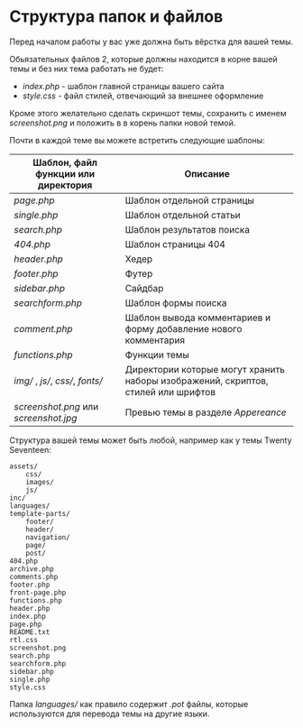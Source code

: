 # Структура папок и файлов

Перед началом работы у вас уже должна быть вёрстка для вашей темы.

Обьязательных файлов 2, которые должны находится в корне вашей темы и без них тема работать не будет:

* *index.php* - шаблон главной страницы вашего сайта
* *style.css* - файл стилей, отвечающий за внешнее оформление

Кроме этого желательно сделать скриншот темы, сохранить с именем *screenshot.png* и положить в в корень папки новой темой.

Почти в каждой теме вы можете встретить следующие шаблоны:

Шаблон, файл функции или директория    | Описание
---                                    |---
*page.php*                             | Шаблон отдельной страницы
*single.php*                           | Шаблон отдельной статьи
*search.php*                           | Шаблон результатов поиска
*404.php*                              | Шаблон страницы 404
*header.php*                           | Хедер
*footer.php*                           | Футер
*sidebar.php*                          | Сайдбар
*searchform.php*                       | Шаблон формы поиска
*comment.php*                          | Шаблон вывода комментариев и форму добавление нового комментария
*functions.php*                        | Функции темы
*img/* , *js/*, *css/*, *fonts/*       | Директории которые могут хранить наборы изображений, скриптов, стилей или шрифтов
*screenshot.png* или *screenshot.jpg*  | Превью темы в разделе *Appereance*

Структура вашей темы может быть любой, например как у темы Twenty Seventeen:

```
assets/
    css/
    images/
    js/
inc/
languages/
template-parts/
    footer/
    header/
    navigation/
    page/
    post/
404.php
archive.php
comments.php
footer.php
front-page.php
functions.php
header.php
index.php
page.php
README.txt
rtl.css
screenshot.png
search.php
searchform.php
sidebar.php
single.php
style.css
```

Папка *languages/* как правило содержит *.pot* файлы, которые используются для перевода темы на другие языки.
